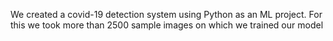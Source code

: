 We created a covid-19 detection system using Python as an ML project. For this we took more than 2500 sample images on which we trained our model
